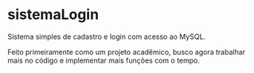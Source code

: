 # sistemaLogin
Sistema simples de cadastro e login com acesso ao MySQL.

Feito primeiramente como um projeto acadêmico, busco agora trabalhar mais no código e implementar mais funções com o tempo.
